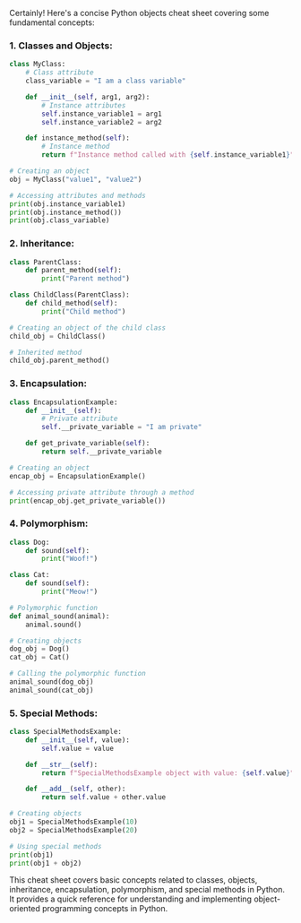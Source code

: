 Certainly! Here's a concise Python objects cheat sheet covering some fundamental concepts:

### 1. **Classes and Objects:**
```python
class MyClass:
    # Class attribute
    class_variable = "I am a class variable"

    def __init__(self, arg1, arg2):
        # Instance attributes
        self.instance_variable1 = arg1
        self.instance_variable2 = arg2

    def instance_method(self):
        # Instance method
        return f"Instance method called with {self.instance_variable1}"

# Creating an object
obj = MyClass("value1", "value2")

# Accessing attributes and methods
print(obj.instance_variable1)
print(obj.instance_method())
print(obj.class_variable)
```

### 2. **Inheritance:**
```python
class ParentClass:
    def parent_method(self):
        print("Parent method")

class ChildClass(ParentClass):
    def child_method(self):
        print("Child method")

# Creating an object of the child class
child_obj = ChildClass()

# Inherited method
child_obj.parent_method()
```

### 3. **Encapsulation:**
```python
class EncapsulationExample:
    def __init__(self):
        # Private attribute
        self.__private_variable = "I am private"

    def get_private_variable(self):
        return self.__private_variable

# Creating an object
encap_obj = EncapsulationExample()

# Accessing private attribute through a method
print(encap_obj.get_private_variable())
```

### 4. **Polymorphism:**
```python
class Dog:
    def sound(self):
        print("Woof!")

class Cat:
    def sound(self):
        print("Meow!")

# Polymorphic function
def animal_sound(animal):
    animal.sound()

# Creating objects
dog_obj = Dog()
cat_obj = Cat()

# Calling the polymorphic function
animal_sound(dog_obj)
animal_sound(cat_obj)
```

### 5. **Special Methods:**
```python
class SpecialMethodsExample:
    def __init__(self, value):
        self.value = value

    def __str__(self):
        return f"SpecialMethodsExample object with value: {self.value}"

    def __add__(self, other):
        return self.value + other.value

# Creating objects
obj1 = SpecialMethodsExample(10)
obj2 = SpecialMethodsExample(20)

# Using special methods
print(obj1)
print(obj1 + obj2)
```

This cheat sheet covers basic concepts related to classes, objects, inheritance, encapsulation, polymorphism, and special methods in Python. It provides a quick reference for understanding and implementing object-oriented programming concepts in Python.
